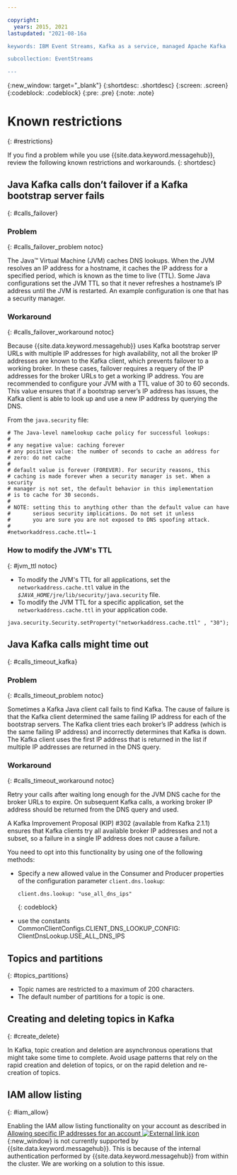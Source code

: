 ```yaml
---

copyright:
  years: 2015, 2021
lastupdated: "2021-08-16a

keywords: IBM Event Streams, Kafka as a service, managed Apache Kafka

subcollection: EventStreams

---
```


{:new_window: target="_blank"}
{:shortdesc: .shortdesc}
{:screen: .screen}
{:codeblock: .codeblock}
{:pre: .pre}
{:note: .note}


# Known restrictions
{: #restrictions}

If you find a problem while you use {{site.data.keyword.messagehub}}, review the following known restrictions and workarounds. 
{: shortdesc}

## Java Kafka calls don’t failover if a Kafka bootstrap server fails
{: #calls_failover}

### Problem
{: #calls_failover_problem notoc}

The Java™ Virtual Machine (JVM) caches DNS lookups. When the JVM resolves an IP address for a hostname, it caches the IP address for a specified period, which is known as the time to live (TTL). Some Java configurations set the JVM TTL so that it never refreshes a hostname’s IP address until the JVM is restarted. An example configuration is one that has a security manager.

### Workaround
{: #calls_failover_workaround notoc}

Because {{site.data.keyword.messagehub}} uses Kafka bootstrap server URLs with multiple IP addresses for high availability, not all the broker IP addresses are known to the Kafka client, which prevents failover to a working broker. In these cases, failover requires a requery of the IP addresses for the broker URLs to get a working IP address. You are recommended to configure your JVM with a TTL value of 30 to 60 seconds. This value ensures that if a bootstrap server’s IP address has issues, the Kafka client is able to look up and use a new IP address by querying the DNS.

From the <code>java.security</code> file: 

```
# The Java-level namelookup cache policy for successful lookups:
#
# any negative value: caching forever
# any positive value: the number of seconds to cache an address for
# zero: do not cache
#
# default value is forever (FOREVER). For security reasons, this
# caching is made forever when a security manager is set. When a security
# manager is not set, the default behavior in this implementation
# is to cache for 30 seconds.
#
# NOTE: setting this to anything other than the default value can have
#       serious security implications. Do not set it unless
#       you are sure you are not exposed to DNS spoofing attack.
#
#networkaddress.cache.ttl=-1
```

### How to modify the JVM's TTL
{: #jvm_ttl notoc}

* To modify the JVM's TTL for all applications, set the <code>networkaddress.cache.ttl</code> value in the <code><var class="keyword varname">$JAVA_HOME</var>/jre/lib/security/java.security</code> file.
* To modify the JVM TTL for a specific application, set the <code>networkaddress.cache.ttl</code> in your application code.
```
java.security.Security.setProperty("networkaddress.cache.ttl" , "30");
```

## Java Kafka calls might time out
{: #calls_timeout_kafka}

### Problem
{: #calls_timeout_problem notoc}

Sometimes a Kafka Java client call fails to find Kafka. The cause of failure is that the Kafka client determined the same failing IP address for each of the bootstrap servers. The Kafka client tries each broker’s IP address (which is the same failing IP address) and incorrectly determines that Kafka is down. The Kafka client uses the first IP address that is returned in the list if multiple IP addresses are returned in the DNS query.

### Workaround
{: #calls_timeout_workaround notoc}

Retry your calls after waiting long enough for the JVM DNS cache for the broker URLs to expire. On subsequent Kafka calls, a working broker IP address should be returned from the DNS query and used. 

A Kafka Improvement Proposal (KIP) #302 (available from Kafka 2.1.1) ensures that Kafka clients try all available broker IP addresses 
and not a subset, so a failure in a single IP address does not cause a failure. 

You need to opt into this functionality by using one of the following methods:
* Specify a new allowed value in the Consumer and Producer properties of the configuration parameter <code>client.dns.lookup</code>:

    ```
    client.dns.lookup: "use_all_dns_ips" 
    ```
    {: codeblock}

* use the constants CommonClientConfigs.CLIENT_DNS_LOOKUP_CONFIG: ClientDnsLookup.USE_ALL_DNS_IPS 


## Topics and partitions
{: #topics_partitions}

*  Topic names are restricted to a maximum of 200 characters.
*  The default number of partitions for a topic is one.

<!--following message retention info duplicted in FAQs faq.md-->

## Creating and deleting topics in Kafka
{: #create_delete}

In Kafka, topic creation and deletion are asynchronous operations
that might take some time to complete. Avoid usage patterns that rely on the rapid creation and deletion
of topics, or on the rapid deletion and re-creation of topics.

## IAM allow listing
{: #iam_allow}

Enabling the IAM allow listing functionality on your account as described in [Allowing specific IP addresses for an account ![External link icon](../../icons/launch-glyph.svg "External link icon")](https://cloud.ibm.com/docs/account?topic=account-ips#ips_account){:new_window} is not currently supported by {{site.data.keyword.messagehub}}.
This is because of the internal authentication performed by {{site.data.keyword.messagehub}} from within the cluster.
We are working on a solution to this issue.
